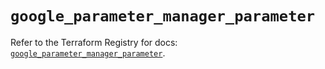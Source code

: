 # `google_parameter_manager_parameter`

Refer to the Terraform Registry for docs: [`google_parameter_manager_parameter`](https://registry.terraform.io/providers/hashicorp/google/6.48.0/docs/resources/parameter_manager_parameter).
